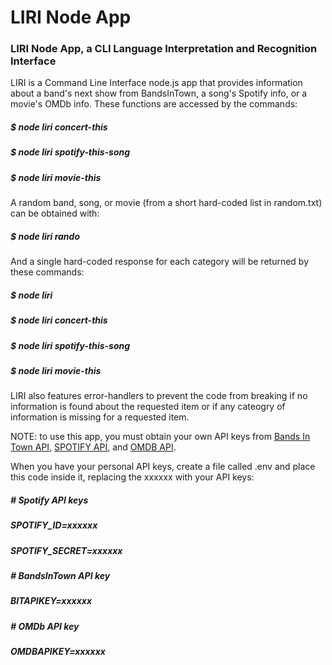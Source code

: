 # LIRI Node App

### LIRI Node App, a CLI Language Interpretation and Recognition Interface

LIRI is a Command Line Interface node.js app that provides information about a band's next show from BandsInTown, a song's Spotify info, or a movie's OMDb info. These functions are accessed by the commands:

##### $ node liri concert-this <band name>
##### $ node liri spotify-this-song <song name>
##### $ node liri movie-this <movie name>

A random band, song, or movie (from a short hard-coded list in random.txt) can be obtained with:

##### $ node liri rando

And a single hard-coded response for each category will be returned by these commands:

##### $ node liri
##### $ node liri concert-this
##### $ node liri spotify-this-song
##### $ node liri movie-this

LIRI also features error-handlers to prevent the code from breaking if no information is found about the requested item or if any cateogry of information is missing for a requested item.

NOTE: to use this app, you must obtain your own API keys from [Bands In Town API](http://www.artists.bandsintown.com/bandsintown-api), [SPOTIFY API](https://developer.spotify.com/documentation/web-api/quick-start/), and [OMDB API](http://www.omdbapi.com).

When you have your personal API keys, create a file called .env and place this code inside it, replacing the xxxxxx with your API keys:

##### # Spotify API keys
##### SPOTIFY_ID=xxxxxx
##### SPOTIFY_SECRET=xxxxxx
##### 
##### # BandsInTown API key
##### BITAPIKEY=xxxxxx
##### 
##### # OMDb API key
##### OMDBAPIKEY=xxxxxx

### 